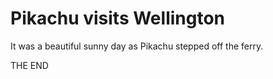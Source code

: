 # Pikachu visits Wellington

It was a beautiful sunny day as Pikachu stepped off the ferry.

THE END
